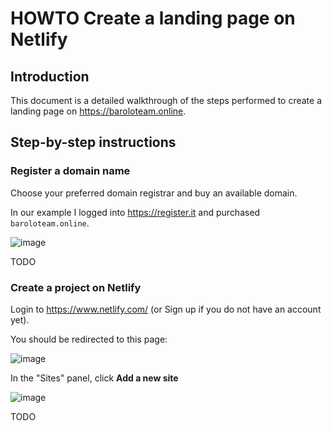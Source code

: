 # HOWTO Create a landing page on Netlify

## Introduction

This document is a detailed walkthrough of the steps performed to create a landing page on <https://baroloteam.online>.

## Step-by-step instructions

### Register a domain name

Choose your preferred domain registrar and buy an available domain.

In our example I logged into <https://register.it> and purchased `baroloteam.online`.

![image](https://github.com/B-AROL-O/ARNEIS/assets/75182/33bfb7f4-a414-4374-b22e-bf176a9bb3a2)

TODO

### Create a project on Netlify

Login to <https://www.netlify.com/> (or Sign up if you do not have an account yet).

You should be redirected to this page:

![image](https://github.com/B-AROL-O/ARNEIS/assets/75182/1a29390f-839c-4b07-8b76-e8741608acd3)

In the "Sites" panel, click **Add a new site**

![image](https://github.com/B-AROL-O/ARNEIS/assets/75182/0ee33ff0-4b5d-4fa4-9b15-2ed271034fec)

TODO

<!-- EOF -->